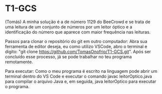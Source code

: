 # T1-GCS
(Tomás) A minha solução é a de número 1129 do BeeCrowd e se trata de uma leitura de um conjunto de números por um leitor óptico e a identificação do número que aparece com maior frequência nas leituras.

Passos para clonar o repositório do git em outro computador:
Abra sua ferramenta de editor deseja, eu como utilizo VSCode, abro o terminal e digito: "git clone https://github.com/TomasOnofrio/T1-GCS.git". Após ser concluído esse processo, já se pode trabalhar no teu programa remotamente. 

Para executar:
Como o meu programa é escrito na linguagem pode abrir um terminal dentro do VS Code e executar o comando javac leitorOptico.java para compilar o arquivo Java e, em seguida, java leitorOptico para executar o programa.